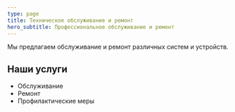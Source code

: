 ```yaml
---
type: page
title: Техническое обслуживание и ремонт
hero_subtitle: Профессиональное обслуживание и ремонт
---
```


Мы предлагаем обслуживание и ремонт различных систем и устройств.

## Наши услуги

- Обслуживание
- Ремонт
- Профилактические меры
